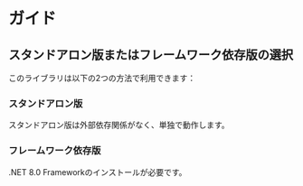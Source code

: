 # ガイド

## スタンドアロン版またはフレームワーク依存版の選択

このライブラリは以下の2つの方法で利用できます：

### スタンドアロン版

スタンドアロン版は外部依存関係がなく、単独で動作します。

### フレームワーク依存版

.NET 8.0 Frameworkのインストールが必要です。
